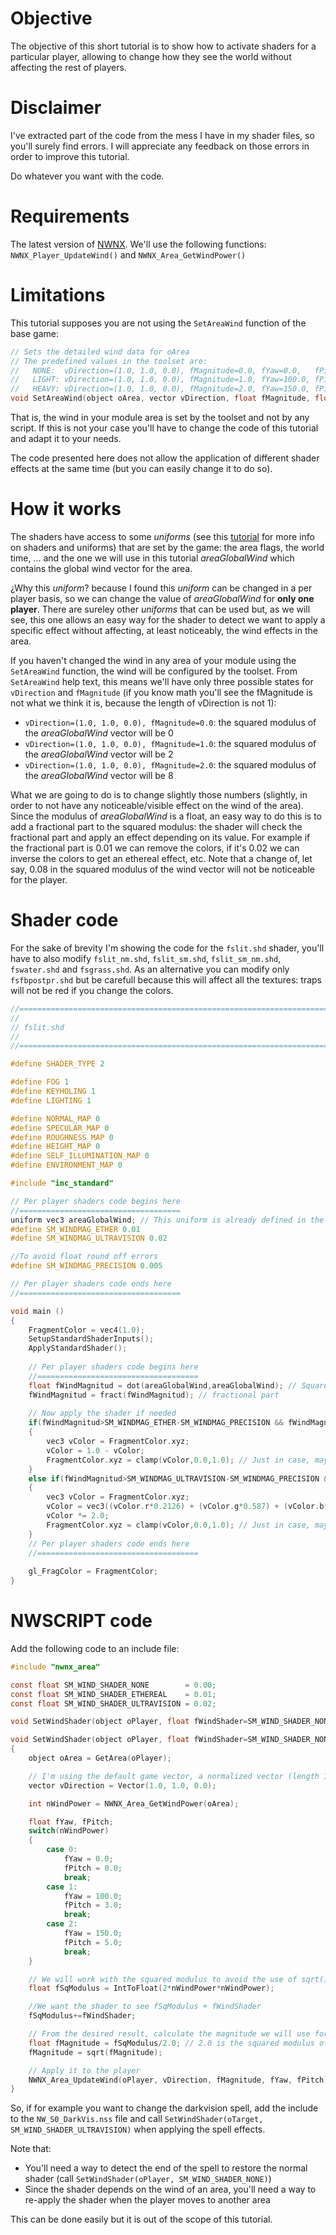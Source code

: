 
# Objective

The objective of this short tutorial is to show how to activate shaders for a particular player, allowing to change how they see the world without affecting the rest of players.

# Disclaimer

I've extracted part of the code from the mess I have in my shader files, so you'll surely find errors. I will appreciate any feedback on those errors in order to improve this tutorial.

Do whatever you want with the code. 

# Requirements

The latest version of [NWNX](https://github.com/nwnxee/unified). We'll use the following functions: `NWNX_Player_UpdateWind()` and `NWNX_Area_GetWindPower()`

# Limitations

This tutorial supposes you are not using the `SetAreaWind` function of the base game:

```C
// Sets the detailed wind data for oArea
// The predefined values in the toolset are:
//   NONE:  vDirection=(1.0, 1.0, 0.0), fMagnitude=0.0, fYaw=0.0,   fPitch=0.0
//   LIGHT: vDirection=(1.0, 1.0, 0.0), fMagnitude=1.0, fYaw=100.0, fPitch=3.0
//   HEAVY: vDirection=(1.0, 1.0, 0.0), fMagnitude=2.0, fYaw=150.0, fPitch=5.0
void SetAreaWind(object oArea, vector vDirection, float fMagnitude, float fYaw, float fPitch);
```

That is, the wind in your module area is set by the toolset and not by any script. If this is not your case you'll have to change the code of this tutorial and adapt it to your needs.

The code presented here does not allow the application of different shader effects at the same time (but you can easily change it to do so).

# How it works

The shaders have access to some _uniforms_ (see this [tutorial](https://nwn.wiki/display/NWN1/Shaders) for more info on shaders and uniforms) that are set by the game: the area flags, the world time, ... and the one we will use in this tutorial _areaGlobalWind_ which contains the global wind vector for the area.

¿Why this _uniform_? because I found this _uniform_ can be changed in a per player basis, so we can change the value of _areaGlobalWind_ for **only one player**. There are sureley other _uniforms_ that can be used but, as we will see, this one allows an easy way for the shader to detect we want to apply a specific effect without affecting, at least noticeably, the wind effects in the area.

If you haven't changed the wind in any area of your module using the `SetAreaWind` function, the wind will be configured by the toolset. From `SetAreaWind` help text, this means we'll have only three possible states for `vDirection` and `fMagnitude` (if you know math you'll see the fMagnitude is not what we think it is, because the length of vDirection is not 1):

- `vDirection=(1.0, 1.0, 0.0), fMagnitude=0.0`: the squared modulus of the _areaGlobalWind_ vector will be 0
- `vDirection=(1.0, 1.0, 0.0), fMagnitude=1.0`: the squared modulus of the _areaGlobalWind_ vector will be 2
- `vDirection=(1.0, 1.0, 0.0), fMagnitude=2.0`: the squared modulus of the _areaGlobalWind_ vector will be 8

What we are going to do is to change slightly those numbers (slightly, in order to not have any noticeable/visible effect on the wind of the area). Since the modulus of _areaGlobalWind_ is a float, an easy way to do this is to add a fractional part to the squared modulus: the shader will check the fractional part and apply an effect depending on its value. For example if the fractional part is 0.01 we can remove the colors, if it's 0.02 we can inverse the colors to get an ethereal effect, etc. Note that a change of, let say, 0.08 in the squared modulus of the wind vector will not be noticeable for the player.

# Shader code

For the sake of brevity I'm showing the code for the `fslit.shd` shader, you'll have to also modify `fslit_nm.shd`, `fslit_sm.shd`, `fslit_sm_nm.shd`, `fswater.shd` and `fsgrass.shd`. As an alternative you can modify only `fsfbpostpr.shd` but be carefull because this will affect all the textures: traps will not be red if you change the colors.

```C
//=============================================================================
//
// fslit.shd
//
//=============================================================================

#define SHADER_TYPE 2

#define FOG 1
#define KEYHOLING 1
#define LIGHTING 1

#define NORMAL_MAP 0
#define SPECULAR_MAP 0
#define ROUGHNESS_MAP 0
#define HEIGHT_MAP 0
#define SELF_ILLUMINATION_MAP 0
#define ENVIRONMENT_MAP 0

#include "inc_standard"

// Per player shaders code begins here
//====================================
uniform vec3 areaGlobalWind; // This uniform is already defined in the water shader, don't declare it again!
#define SM_WINDMAG_ETHER 0.01
#define SM_WINDMAG_ULTRAVISION 0.02

//To avoid float round off errors
#define SM_WINDMAG_PRECISION 0.005

// Per player shaders code ends here
//====================================

void main ()
{
    FragmentColor = vec4(1.0);
    SetupStandardShaderInputs();
    ApplyStandardShader();
    
    // Per player shaders code begins here
    //====================================
    float fWindMagnitud = dot(areaGlobalWind,areaGlobalWind); // Squared modulus
    fWindMagnitud = fract(fWindMagnitud); // fractional part
    
    // Now apply the shader if needed
    if(fWindMagnitud>SM_WINDMAG_ETHER-SM_WINDMAG_PRECISION && fWindMagnitud<SM_WINDMAG_ETHER+SM_WINDMAG_PRECISION)
    {
        vec3 vColor = FragmentColor.xyz;
        vColor = 1.0 - vColor;
        FragmentColor.xyz = clamp(vColor,0.0,1.0); // Just in case, maybe not needed
    }
    else if(fWindMagnitud>SM_WINDMAG_ULTRAVISION-SM_WINDMAG_PRECISION && fWindMagnitud<SM_WINDMAG_ULTRAVISION+SM_WINDMAG_PRECISION)
    {
        vec3 vColor = FragmentColor.xyz;
        vColor = vec3((vColor.r*0.2126) + (vColor.g*0.587) + (vColor.b*0.114));
        vColor *= 2.0;
        FragmentColor.xyz = clamp(vColor,0.0,1.0); // Just in case, maybe not needed
    }
    // Per player shaders code ends here
    //====================================
    
    gl_FragColor = FragmentColor;
}
```
# NWSCRIPT code

Add the following code to an include file:

```C
#include "nwnx_area"

const float SM_WIND_SHADER_NONE        = 0.00;
const float SM_WIND_SHADER_ETHEREAL    = 0.01;
const float SM_WIND_SHADER_ULTRAVISION = 0.02;

void SetWindShader(object oPlayer, float fWindShader=SM_WIND_SHADER_NONE);

void SetWindShader(object oPlayer, float fWindShader=SM_WIND_SHADER_NONE)
{
    object oArea = GetArea(oPlayer);

    // I'm using the default game vector, a normalized vector (length 1) would be "easier", but I have not tested it
    vector vDirection = Vector(1.0, 1.0, 0.0);

    int nWindPower = NWNX_Area_GetWindPower(oArea);

    float fYaw, fPitch;
    switch(nWindPower)
    {
        case 0:
            fYaw = 0.0;
            fPitch = 0.0;
            break;
        case 1:
            fYaw = 100.0;
            fPitch = 3.0;
            break;
        case 2:
            fYaw = 150.0;
            fPitch = 5.0;
            break;
    }

    // We will work with the squared modulus to avoid the use of sqrt() operation in the shader
    float fSqModulus = IntToFloat(2*nWindPower*nWindPower);

    //We want the shader to see fSqModulus + fWindShader
    fSqModulus+=fWindShader;

    // From the desired result, calculate the magnitude we will use for the NWNX_Player_UpdateWind function
    float fMagnitude = fSqModulus/2.0; // 2.0 is the squared modulus of vDirection
    fMagnitude = sqrt(fMagnitude);

    // Apply it to the player
    NWNX_Area_UpdateWind(oPlayer, vDirection, fMagnitude, fYaw, fPitch);
}
```
So, if for example you want to change the darkvision spell, add the include to the `NW_S0_DarkVis.nss` file and call `SetWindShader(oTarget, SM_WIND_SHADER_ULTRAVISION)` when applying the spell effects.

Note that:

- You'll need a way to detect the end of the spell to restore the normal shader (call `SetWindShader(oPlayer, SM_WIND_SHADER_NONE)`)
- Since the shader depends on the wind of an area, you'll need a way to re-apply the shader when the player moves to another area

This can be done easily but it is out of the scope of this tutorial.
